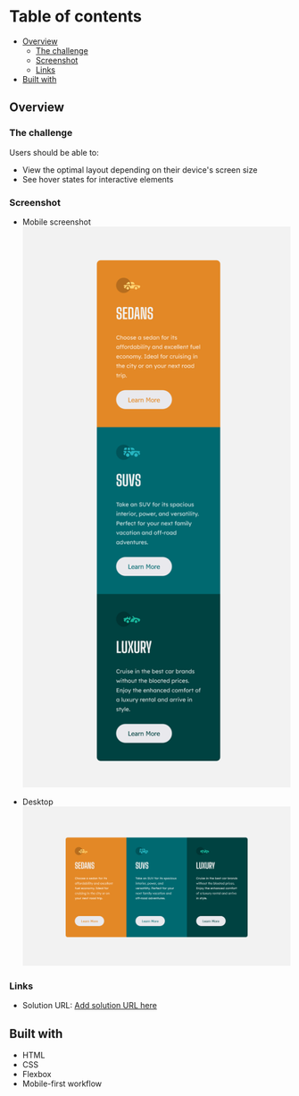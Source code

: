 
# Table of contents

- [Overview](#overview)
  - [The challenge](#the-challenge)
  - [Screenshot](#screenshot)
  - [Links](#links)
- [Built with](#built-with)


## Overview
### The challenge

Users should be able to:

- View the optimal layout depending on their device's screen size
- See hover states for interactive elements

### Screenshot

- Mobile screenshot![Alt text](<Screenshot 2023-07-31 at 13-08-05 3-column preview card component.png>)

- Desktop ![Alt text](<Screenshot 2023-07-31 at 13-07-50 3-column preview card component.png>)



### Links

- Solution URL: [Add solution URL here](https://3-columnpreviewcard.netlify.app/)

## Built with

- HTML
- CSS 
- Flexbox
- Mobile-first workflow